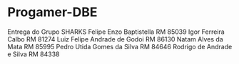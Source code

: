 # Progamer-DBE
Entrega do Grupo SHARKS 
Felipe Enzo Baptistella RM 85039
Igor Ferreira Calbo RM 81274
Luiz Felipe Andrade de Godoi RM 86130
Natam Alves da Mata RM 85995
Pedro Utida Gomes da Silva RM 84646
Rodrigo de Andrade e Silva RM 84338
